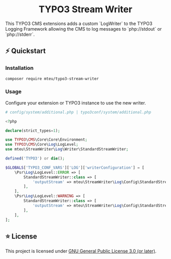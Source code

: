 <div align="center">

# TYPO3 Stream Writer

</div>
This TYPO3 CMS extensions adds a custom `LogWriter` to the TYPO3 Logging Framework allowing the CMS to log messages to
`php://stdout` or `php://stderr`.

## ⚡️ Quickstart

### Installation
```bash
composer require mteu/typo3-stream-writer
```

### Usage
Configure your extension or TYPO3 instance to use the new writer.

```php
# config/system/additional.php | typo3conf/system/additional.php

<?php

declare(strict_types=1);

use TYPO3\CMS\Core\Core\Environment;
use TYPO3\CMS\Core\Log\LogLevel;
use mteu\StreamWriter\Log\Writer\StandardStreamWriter;

defined('TYPO3') or die();

$GLOBALS['TYPO3_CONF_VARS']['LOG']['writerConfiguration'] = [
    \Psr\Log\LogLevel::ERROR => [
        StandardStreamWriter::class => [
            'outputStream' => mteu\StreamWriter\Log\Config\StandardStream::Error,
        ],
    ],
    \Psr\Log\LogLevel::WARNING => [
        StandardStreamWriter::class => [
            'outputStream' => mteu\StreamWriter\Log\Config\StandardStream::Out,
        ],
    ],
];
```
## ⭐ License
This project is licensed under [GNU General Public License 3.0 (or later)](LICENSE).
